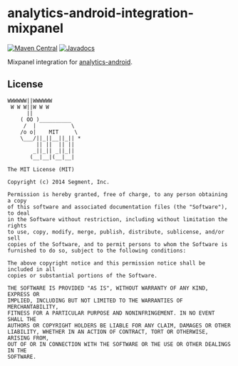 analytics-android-integration-mixpanel
======================================

[![Maven Central](https://maven-badges.herokuapp.com/maven-central/com.segment.analytics.android.integrations/mixpanel/badge.svg)](https://maven-badges.herokuapp.com/maven-central/com.segment.analytics.android.integrations/mixpanel)
[![Javadocs](http://javadoc-badge.appspot.com/com.segment.analytics.android.integrations/mixpanel.svg?label=javadoc)](http://javadoc-badge.appspot.com/com.segment.analytics.android.integrations/mixpanel)

Mixpanel integration for [analytics-android](https://github.com/segmentio/analytics-android).

## License

```
WWWWWW||WWWWWW
 W W W||W W W
      ||
    ( OO )__________
     /  |           \
    /o o|    MIT     \
    \___/||_||__||_|| *
         || ||  || ||
        _||_|| _||_||
       (__|__|(__|__|

The MIT License (MIT)

Copyright (c) 2014 Segment, Inc.

Permission is hereby granted, free of charge, to any person obtaining a copy
of this software and associated documentation files (the "Software"), to deal
in the Software without restriction, including without limitation the rights
to use, copy, modify, merge, publish, distribute, sublicense, and/or sell
copies of the Software, and to permit persons to whom the Software is
furnished to do so, subject to the following conditions:

The above copyright notice and this permission notice shall be included in all
copies or substantial portions of the Software.

THE SOFTWARE IS PROVIDED "AS IS", WITHOUT WARRANTY OF ANY KIND, EXPRESS OR
IMPLIED, INCLUDING BUT NOT LIMITED TO THE WARRANTIES OF MERCHANTABILITY,
FITNESS FOR A PARTICULAR PURPOSE AND NONINFRINGEMENT. IN NO EVENT SHALL THE
AUTHORS OR COPYRIGHT HOLDERS BE LIABLE FOR ANY CLAIM, DAMAGES OR OTHER
LIABILITY, WHETHER IN AN ACTION OF CONTRACT, TORT OR OTHERWISE, ARISING FROM,
OUT OF OR IN CONNECTION WITH THE SOFTWARE OR THE USE OR OTHER DEALINGS IN THE
SOFTWARE.
```
